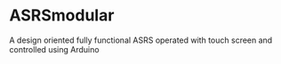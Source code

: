 # ASRSmodular
A design oriented fully functional ASRS operated with touch screen and controlled using Arduino
